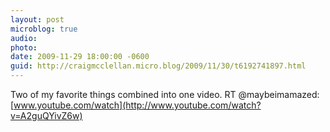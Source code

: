 ```yaml
---
layout: post
microblog: true
audio: 
photo: 
date: 2009-11-29 18:00:00 -0600
guid: http://craigmcclellan.micro.blog/2009/11/30/t6192741897.html
---
```

Two of my favorite things combined into one video.
RT @maybeimamazed: [www.youtube.com/watch](http://www.youtube.com/watch?v=A2guQYivZ6w)
